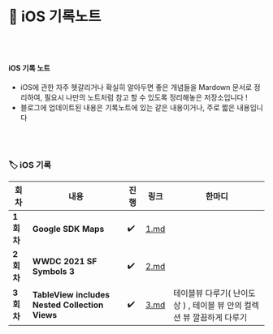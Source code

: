 # 🍭 iOS 기록노트



</br>

</br>



#### iOS 기록 노트

- iOS에 관한 자주 헷갈리거나 확실히 알아두면 좋은 개념들을 Mardown 문서로 정리하여, 필요시 나만의 노트처럼 참고 할 수 있도록 정리해놓은 저장소입니다 !
- 블로그에 업데이트된 내용은 기록노트에 있는 같은 내용이거나, 주로 짧은 내용입니다 



</br>

</br>





### 🏷 iOS 기록 

| 회차      | 내용                                           | 진행 | 링크                                                         | 한마디                                                       |
| --------- | ---------------------------------------------- | ---- | ------------------------------------------------------------ | ------------------------------------------------------------ |
| **1회차** | **Google SDK Maps**                            | ✔️    | [1.md](https://github.com/Youngminah/iosStudyRecording/blob/main/iOS/1.md) |                                                              |
| **2회차** | **WWDC 2021 SF Symbols 3**                     | ✔️    | [2.md](https://github.com/Youngminah/iosStudyRecording/blob/main/iOS/2.md) |                                                              |
| **3회차** | **TableView includes Nested Collection Views** | ✔️    | [3.md](https://github.com/Youngminah/iosStudyRecording/blob/main/iOS/3.md) | 테이블뷰 다루기( 난이도 상 ) , 테이블 뷰 안의 컬렉션 뷰 깔끔하게 다루기 |

</br>

</br>
